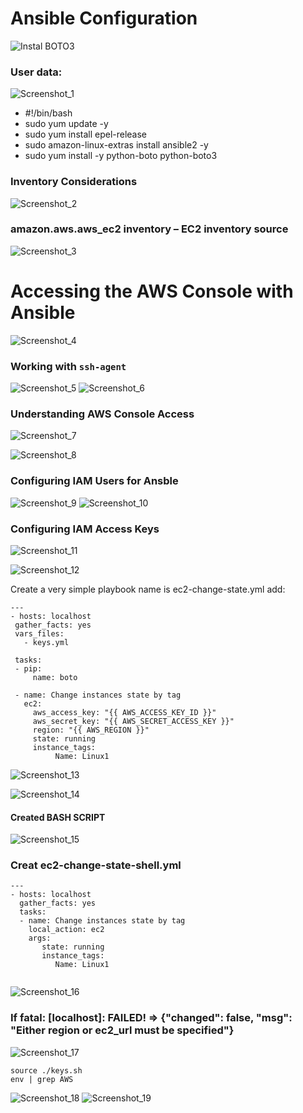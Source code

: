 # Ansible Configuration

![Instal BOTO3](https://user-images.githubusercontent.com/106797604/197080954-504a70fd-8036-476a-9a6f-02259f917ceb.png)

### User data:
![Screenshot_1](https://user-images.githubusercontent.com/106797604/197081545-fb30aa69-5277-475f-aebe-9a6efbddc692.png)

- #!/bin/bash
- sudo yum update -y
- sudo yum install epel-release
- sudo amazon-linux-extras install ansible2 -y
- sudo yum install -y python-boto python-boto3

### Inventory Considerations

![Screenshot_2](https://user-images.githubusercontent.com/106797604/197082921-eb2caf98-ee10-4de6-bba2-12011620d296.png)

### amazon.aws.aws_ec2 inventory – EC2 inventory source
![Screenshot_3](https://user-images.githubusercontent.com/106797604/197083388-121b2429-ab67-4873-8c7e-a34cee43e608.png)


# Accessing the AWS Console with Ansible
![Screenshot_4](https://user-images.githubusercontent.com/106797604/197083882-82669d14-36c1-4b75-89b4-3a479664752e.png)

### Working with `ssh-agent` 
![Screenshot_5](https://user-images.githubusercontent.com/106797604/197177012-fdccd23e-c1dd-455d-883f-f351ee2d9144.png)
![Screenshot_6](https://user-images.githubusercontent.com/106797604/197182613-059b4982-d855-43a9-91b4-b839dea54ba5.png)


### Understanding AWS Console Access 
![Screenshot_7](https://user-images.githubusercontent.com/106797604/197183448-85cd080c-ec72-4715-8e2e-0dcbb4ef8244.png)

![Screenshot_8](https://user-images.githubusercontent.com/106797604/197185502-a0c17a98-ed6f-4bd2-b607-fce845fa44e7.png)


### Configuring IAM Users for Ansble
![Screenshot_9](https://user-images.githubusercontent.com/106797604/197185891-f7855df4-63f2-424d-8c29-a99f52d0da29.png)
![Screenshot_10](https://user-images.githubusercontent.com/106797604/197187603-a88b46f1-a3c8-4403-bb52-6509b9c3c29b.png)


### Configuring IAM Access Keys
![Screenshot_11](https://user-images.githubusercontent.com/106797604/197187816-69e6596a-6bb8-4812-b193-2a18e7493f7c.png)

![Screenshot_12](https://user-images.githubusercontent.com/106797604/197191722-544c7f39-cf89-4cc2-b47e-f1579d1a43d6.png)

Create a very simple playbook name is ec2-change-state.yml
add:
 ```
 ---
- hosts: localhost
  gather_facts: yes
  vars_files:
    - keys.yml

  tasks:
  - pip:
      name: boto

  - name: Change instances state by tag
    ec2:
      aws_access_key: "{{ AWS_ACCESS_KEY_ID }}"
      aws_secret_key: "{{ AWS_SECRET_ACCESS_KEY }}"
      region: "{{ AWS_REGION }}"
      state: running
      instance_tags:
           Name: Linux1

```

![Screenshot_13](https://user-images.githubusercontent.com/106797604/197193293-021bf9f6-62d9-4ff6-92bb-7e184596039e.png)

![Screenshot_14](https://user-images.githubusercontent.com/106797604/197204853-3b0dacb2-f02c-44ba-9f63-12469e482e72.png)

#### Created BASH SCRIPT
![Screenshot_15](https://user-images.githubusercontent.com/106797604/197208202-2e3184bd-a4f5-48f8-8745-63ab7c052813.png)


### Creat ec2-change-state-shell.yml


```
---
- hosts: localhost
  gather_facts: yes
  tasks:
  - name: Change instances state by tag
    local_action: ec2
    args:
       state: running
       instance_tags:
          Name: Linux1


```

![Screenshot_16](https://user-images.githubusercontent.com/106797604/197236878-d3853cbc-bc88-41b2-9786-d1704f96621b.png)


### If fatal: [localhost]: FAILED! => {"changed": false, "msg": "Either region or ec2_url must be specified"}
![Screenshot_17](https://user-images.githubusercontent.com/106797604/197240610-a8505cc5-cc66-417c-990a-84892ba29630.png)
```
source ./keys.sh
env | grep AWS
```
![Screenshot_18](https://user-images.githubusercontent.com/106797604/197241222-59a14ca9-77c1-479d-bf67-a6cc06a088cd.png)
![Screenshot_19](https://user-images.githubusercontent.com/106797604/197241770-d7247867-c4a9-4ddb-a068-e411223ee391.png)




